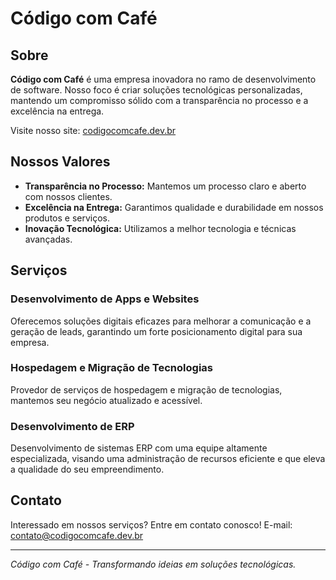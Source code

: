 
# Código com Café

## Sobre
**Código com Café** é uma empresa inovadora no ramo de desenvolvimento de software. Nosso foco é criar soluções tecnológicas personalizadas, mantendo um compromisso sólido com a transparência no processo e a excelência na entrega.

Visite nosso site: [codigocomcafe.dev.br](https://codigocomcafe.dev.br)

## Nossos Valores
- **Transparência no Processo:** Mantemos um processo claro e aberto com nossos clientes.
- **Excelência na Entrega:** Garantimos qualidade e durabilidade em nossos produtos e serviços.
- **Inovação Tecnológica:** Utilizamos a melhor tecnologia e técnicas avançadas.

## Serviços
### Desenvolvimento de Apps e Websites
Oferecemos soluções digitais eficazes para melhorar a comunicação e a geração de leads, garantindo um forte posicionamento digital para sua empresa.

### Hospedagem e Migração de Tecnologias
Provedor de serviços de hospedagem e migração de tecnologias, mantemos seu negócio atualizado e acessível.

### Desenvolvimento de ERP
Desenvolvimento de sistemas ERP com uma equipe altamente especializada, visando uma administração de recursos eficiente e que eleva a qualidade do seu empreendimento.

## Contato
Interessado em nossos serviços? Entre em contato conosco!
E-mail: contato@codigocomcafe.dev.br

---

*Código com Café - Transformando ideias em soluções tecnológicas.*
